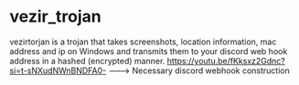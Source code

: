 # vezir_trojan
vezirtorjan is a trojan that takes screenshots, location information, mac address and ip on Windows and transmits them to your discord web hook address in a hashed (encrypted) manner.
https://youtu.be/fKksxz2Gdnc?si=t-sNXudNWnBNDFA0- ---> Necessary discord webhook construction
